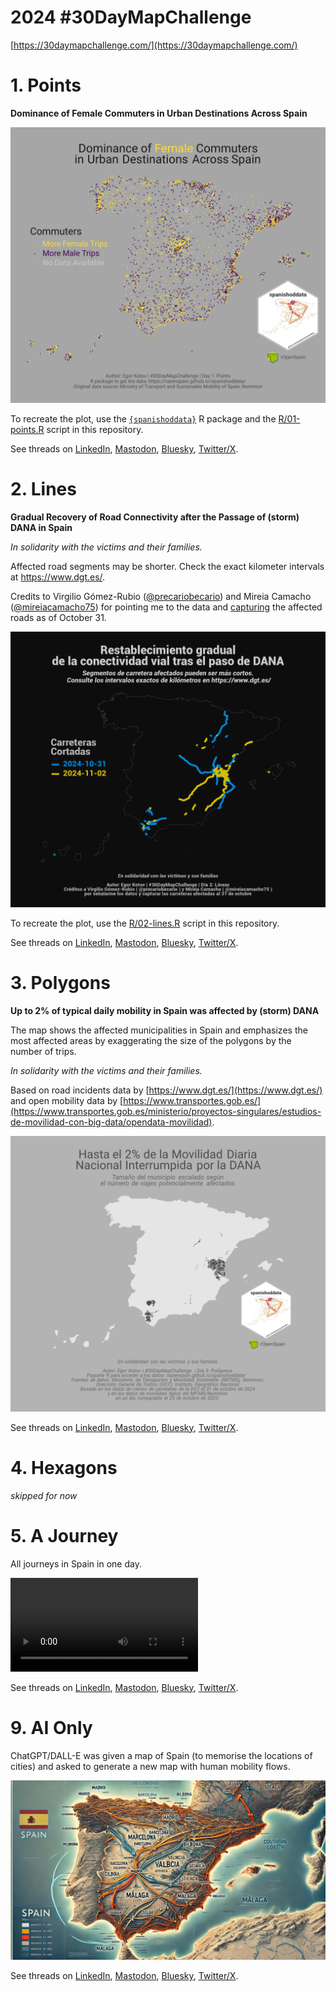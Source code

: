 # 2024 #30DayMapChallenge

[https://30daymapchallenge.com/](https://30daymapchallenge.com/)

# 1. Points

**Dominance of Female Commuters in Urban Destinations Across Spain**

![Dominance of Female Commuters in Urban Destinations Across Spain](maps/01-points.svg)

To recreate the plot, use the [`{spanishoddata}`](https://ropenspain.github.io/spanishoddata/) R package and the [R/01-points.R](R/01-points.R) script in this repository.

See threads on [LinkedIn](https://www.linkedin.com/posts/egorkotov_30daymapchallenge-points-rstats-activity-7258040088348053504-gEX9), [Mastodon](https://datasci.social/@EgorKotov/113406894220654694), [Bluesky](https://bsky.app/profile/egorkotov.bsky.social/post/3l7tvg2nzlq2w), [Twitter/X](https://x.com/EgorKotov/status/1852274386298167504).

# 2. Lines

**Gradual Recovery of Road Connectivity after the Passage of (storm) DANA in Spain**

*In solidarity with the victims and their families.*

Affected road segments may be shorter. Check the exact kilometer intervals at https://www.dgt.es/.

Credits to Virgilio Gómez-Rubio ([@precariobecario](https://x.com/precariobecario)) and Mireia Camacho ([@mireiacamacho75](https://x.com/mireiacamacho75)) for pointing me to the data and [capturing](https://github.com/DataMirai/ShinyCarreterasInundaciones/blob/main/carreteras_cortadas.csv) the affected roads as of October 31.

![Gradual Recovery of Road Connectivity after the Passage of DANA (storm) in Spain](maps/02-lines.png)

To recreate the plot, use the [R/02-lines.R](R/02-lines.R) script in this repository.

See threads on [LinkedIn](https://www.linkedin.com/posts/egorkotov_30daymapchallenge-lines-roads-activity-7258387373883801600-xX3d), [Mastodon](https://datasci.social/@EgorKotov/113412609537680635), [Bluesky](https://bsky.app/profile/egorkotov.bsky.social/post/3l7xdzgeher2d), [Twitter/X](https://x.com/EgorKotov/status/1852639535668359633).

# 3. Polygons

**Up to 2% of typical daily mobility in Spain was affected by (storm) DANA**

The map shows the affected municipalities in Spain and emphasizes the most affected areas by exaggerating the size of the polygons by the number of trips.

*In solidarity with the victims and their families.*

Based on road incidents data by [https://www.dgt.es/](https://www.dgt.es/) and open mobility data by [https://www.transportes.gob.es/](https://www.transportes.gob.es/ministerio/proyectos-singulares/estudios-de-movilidad-con-big-data/opendata-movilidad).

![Up to 2% of typical daily mobility in Spain was affected by (storm) DANA](maps/03-polygons.svg)

See threads on [LinkedIn](https://www.linkedin.com/posts/egorkotov_30daymapchallenge-polygons-spain-activity-7258857807637004288-H9ww), [Mastodon](https://datasci.social/@EgorKotov/113419659708438464), [Bluesky](https://bsky.app/profile/egorkotov.bsky.social/post/3la2ie6nyoa2r), [Twitter/X](https://x.com/EgorKotov/status/1853091018725302381).


# 4. Hexagons

*skipped for now*


# 5. A Journey

All journeys in Spain in one day.

![All journeys in Spain in one day](maps/05-journey.mp4)

See threads on [LinkedIn](https://www.linkedin.com/posts/egorkotov_30daymapchallenge-journey-activity-7259507774324195328-Dnxx), [Mastodon](https://datasci.social/@EgorKotov/113432261713732931), [Bluesky](https://bsky.app/profile/egorkotov.bsky.social/post/3laa3h4fr5e2z), [Twitter/X](https://x.com/EgorKotov/status/1853726331038540163).



# 9. AI Only

ChatGPT/DALL-E was given a map of Spain (to memorise the locations of cities) and asked to generate a new map with human mobility flows.


![AI Only](maps/09-ai-only.jpg)

See threads on [LinkedIn](https://www.linkedin.com/posts/egorkotov_30daymapchallenge-aiabronly-humanmobility-activity-7261050165346668545-1dZm), [Mastodon](https://datasci.social/@EgorKotov/113453863690205418), [Bluesky](https://bsky.app/profile/egorkotov.bsky.social/post/3lajocu6eu223), [Twitter/X](https://x.com/EgorKotov/status/1855280788847181909).
